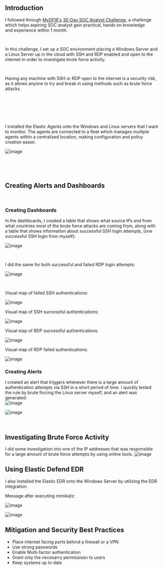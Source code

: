 ## Introduction

I followed through [MyDFIR's](https://www.youtube.com/channel/UCWoH3f-Yx6TxJfO2O_ezJUw) [30-Day SOC Analyst Challenge](https://youtube.com/playlist?list=PLG6KGSNK4PuBb0OjyDIdACZnb8AoNBeq6), a challenge which helps aspiring SOC analyst gain practical, hands on knowledge and experience within 1 month.

&nbsp;

In this challenge, I set up a SOC environment placing a Windows Server and a Linux Server up in the cloud with SSH and RDP enabled and open to the internet in order to investigate brute force activity.

&nbsp;

Having any machine with SSH or RDP open to the internet is a security risk, as it allows anyone to try and break in using methods such as brute force attacks.

&nbsp;

&nbsp;

&nbsp;


I installed the Elastic Agents onto the Windows and Linux servers that I want to monitor. The agents are connected to a fleet which manages multiple agents within a centralized location, making configuration and policy creation easier.

![image](https://github.com/user-attachments/assets/aa9828db-1889-4f6c-8259-5a7baba45d49)

&nbsp;

&nbsp;

## Creating Alerts and Dashboards

&nbsp;

### **Creating Dashboards**

In the dashboards, I created a table that shows what source IPs and from what countries most of the brute force attacks are coming from, along with a table that shows information about successful SSH login attempts, (one successful SSH login from myself):

![image](https://github.com/user-attachments/assets/5bc8c65d-cfcc-4741-b75a-9a2e22260899)

&nbsp;

I did the same for both successful and failed RDP login attempts:

![image](https://github.com/user-attachments/assets/013bc01a-240b-4761-959e-d4d53b933dce)

&nbsp;

Visual map of failed SSH authentications:

![image](https://github.com/user-attachments/assets/e5be8e16-0e00-486e-9160-79119d181cd3)

Visual map of SSH successful authentications:

![image](https://github.com/user-attachments/assets/d1b645f5-8a97-4afd-bae9-d6f9eb427704)

Visual map of RDP successful authentications:

![image](https://github.com/user-attachments/assets/d85b22f1-79c0-40a8-9470-64a26447ff75)

Visual map of RDP failed authentications:

![image](https://github.com/user-attachments/assets/0a4535a1-a112-476c-b8a8-25b947095fdd)

### **Creating Alerts**

I created an alert that triggers whenever there is a large amount of authentication attempts via SSH in a short period of time. I quickly tested the rule by brute forcing the Linux server myself, and an alert was generated:  
![image](https://github.com/user-attachments/assets/598aca04-9895-44b8-9d3d-9c9cf27b5b5c)

![image](https://github.com/user-attachments/assets/fae1cc64-d15d-4f0a-b86b-def95d43b87a)

&nbsp;

## Investigating Brute Force Activity

I did some investigation into one of the IP addresses that was responsible for a large amount of brute force attempts by using online tools.
![image](https://github.com/user-attachments/assets/a021fab4-3477-4d44-a878-592d2f739839)

## Using Elastic Defend EDR

I also installed the Elastic EDR onto the Windows Server by utilizing the EDR integration.

Message after executing mimikatz:

![image](https://github.com/user-attachments/assets/bfde68be-ef14-48d7-93ec-6e9115b63fa4)

![image](https://github.com/user-attachments/assets/7674cc13-bd3d-4e4b-b820-91d188111bfc)


## Mitigation and Security Best Practices


- Place internet facing ports behind a firewall or a VPN
- Use strong passwords
- Enable Multi-factor authentication
- Grant only the necesarry permissiosn to users
- Keep systems up to date

&nbsp;

&nbsp;

&nbsp;
